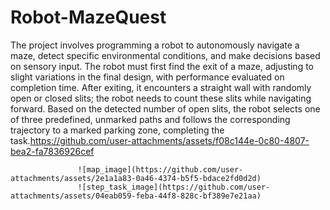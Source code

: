 # Robot-MazeQuest
The project involves programming a robot to autonomously navigate a maze, detect specific environmental conditions, and make decisions based on sensory input. The robot must first find the exit of a maze, adjusting to slight variations in the final design, with performance evaluated on completion time. After exiting, it encounters a straight wall with randomly open or closed slits; the robot needs to count these slits while navigating forward. Based on the detected number of open slits, the robot selects one of three predefined, unmarked paths and follows the corresponding trajectory to a marked parking zone, completing the task.https://github.com/user-attachments/assets/f08c144e-0c80-4807-bea2-fa7836926cef

                   ![map_image](https://github.com/user-attachments/assets/2e1a1a83-0a46-4374-b5f5-bdace2fd0d2d)
                   ![step_task_image](https://github.com/user-attachments/assets/04eab059-feba-44f8-828c-bf389e7e21aa)
                   
                  


      


                           
